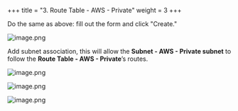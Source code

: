 +++
title = "3. Route Table - AWS - Private"
weight = 3
+++


Do the same as above: fill out the form and click "Create."


![image.png](/images/003-iii-setup-vpc-aws-resources/10-543701-image.png)


Add subnet association, this will allow the **Subnet - AWS - Private subnet** to follow the **Route Table - AWS - Private**’s routes.


![image.png](/images/003-iii-setup-vpc-aws-resources/10-701258-image.png)


![image.png](/images/003-iii-setup-vpc-aws-resources/10-949026-image.png)


![image.png](/images/003-iii-setup-vpc-aws-resources/10-534662-image.png)


